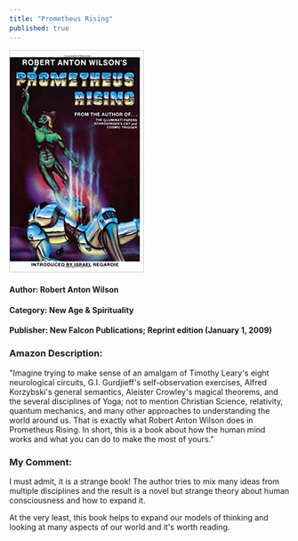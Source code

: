 ```yaml
---
title: "Prometheus Rising"
published: true
---
```


[<img src="/books/assets/prometheus_rising.jpg">](https://www.amazon.com/Prometheus-Rising-Robert-Anton-Wilson-dp-1561840564/dp/1561840564/ref=dp_ob_title_bk)

#### Author: Robert Anton Wilson
#### Category: New Age & Spirituality
#### Publisher: New Falcon Publications; Reprint edition (January 1, 2009)

### Amazon Description:

"Imagine trying to make sense of an amalgam of Timothy Leary's eight neurological circuits, G.I. Gurdjieff's self-observation exercises, Alfred Korzybski's general semantics, Aleister Crowley's magical theorems, and the several disciplines of Yoga; not to mention Christian Science, relativity, quantum mechanics, and many other approaches to understanding the world around us. That is exactly what Robert Anton Wilson does in Prometheus Rising. In short, this is a book about how the human mind works and what you can do to make the most of yours."

### My Comment:

I must admit, it is a strange book! The author tries to mix many ideas from multiple disciplines and the result is a novel but strange theory about human consciousness and how to expand it.

At the very least, this book helps to expand our models of thinking and looking at many aspects of our world and it's worth reading.
